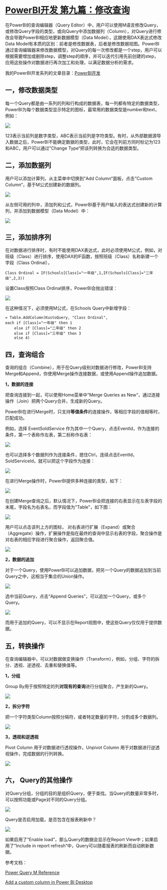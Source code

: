 # [PowerBI开发 第九篇：修改查询](https://www.cnblogs.com/ljhdo/p/4548830.html)

在PowerBI的查询编辑器（Query Editor）中，用户可以使用M语言修改Query，或修改Query字段的类型，或向Query中添加数据列（Column），对Query进行修改会导致PowerBI相应地更新数据模型（Data Model），这跟使用DAX表达式修改Data Model有本质的区别：前者是修改数据表，后者是修改数据视图。PowerBI通过查询编辑器来修改数据模型，对Query的每一次修改都是一个step，用户可以根据需要增加或删除step，调整step的顺序，并可以迭代引用先前创建的step，应用这些操作对数据进行再次加工和处理，以满足数据分析的需求。

我的PowerBI开发系列的文章目录：[PowerBI开发](https://www.cnblogs.com/ljhdo/category/968907.html)

## **一，修改数据类型**

每一个Query都是由一系列的列和行构成的数据表，每一列都有特定的数据类型，PowerBI为每个数据类型显示特定的图标，最常用的数据类型是number和text，例如：

![](https://images2018.cnblogs.com/blog/628084/201804/628084-20180424102815547-2009462584.png)

123表示当前列是数字类型，ABC表示当前列是字符类型。有时，从外部数据源导入数据之后，PowerBI不能确定数据的类型，此时，它会在列前方同时标记为123和ABC，用户可以通过”Change Type“把该列转换为合适的数据类型。

## **二，添加数据列**

用户可以添加计算列，从主菜单中切换到”Add Column“面板，点击”Custom Column“，基于M公式创建新的数据列。

![](https://images2018.cnblogs.com/blog/628084/201804/628084-20180424103744694-1227548806.png)

从左侧可用的列中，添加列和公式，PowerBI基于用户输入的表达式创建新的计算列，并添加到数据模型（Data Model）中：

 ![](https://images2018.cnblogs.com/blog/628084/201804/628084-20180424103544325-173046751.png)

## **三，添加排序列**

在对数据进行排序时，有时不能使用DAX表达式，此时必须使用M公式，例如，对班级（Class）进行排序，使用DAX的IF函数，按照班级（Class）名称新建一个字段（Class Ordinal），

```
Class Ordinal = IF(Schools[Class]="一年级",1,IF(Schools[Class]="二年级",2,3))
```

设置Class按照Class Ordinal排序，PowerBI会抛出错误：

![](https://images2017.cnblogs.com/blog/628084/201801/628084-20180123172907740-1950554563.png)

在这种情况下，必须使用M公式，在Schools Query中新增字段：

```
= Table.AddColumn(KustoQuery, "Class Ordinal", 
each if [Class]="一年级" then 1
    else if [Class]="二年级" then 2
    else if [Class]="三年级" then 3
    else 4) 
```

## **四，查询组合**

查询的组合（Combine），用于在Query级别对数据进行修改，PowerBI支持Merge和Append，你使用Merge操作连接数据，或使用Append操作追加数据。

**1，数据的连接**

把查询连接到一起，可以使用Home菜单中”Merge Queries as New“，通过连接操作（Join）把两个Query合并，生成新的Query。

PowerBI在进行Merge时，只支持**等值条件**的连接操作，等相应字段的值相等时，匹配成功。

例如，选择 EventSoldService 作为其中一个Query，点击EventId，作为连接的条件，第一个表称作左表，第二标称作右表：

![](https://images2018.cnblogs.com/blog/628084/201804/628084-20180424110911133-1467100411.png)

也可以选择多个数据列作为连接条件，摁住Ctrl，连续点击EventId，SoldServiceId，就可以把这个字段作为连接：

![](https://images2018.cnblogs.com/blog/628084/201804/628084-20180424111023555-702221827.png)

在进行Merge操作时，PowerBI提供多种连接的类型，如下：

![](https://images2018.cnblogs.com/blog/628084/201804/628084-20180424110532175-1601734271.png)

在创建Merge查询之后，默认情况下，PowerBI会把连接的右表显示在左表字段的末尾，字段名为右表名，而字段值为"Table"，如下图：

![](https://images2018.cnblogs.com/blog/628084/201804/628084-20180424111431900-1581303149.png)

用户可以点击该列上方的图标， 对右表进行扩展（Expand）或聚合（Aggregate）操作，扩展操作是指在最终的查询中显示右表的字段，聚合操作是对右表的相应字段进行聚合操作，返回聚合值。

 ![](https://images2018.cnblogs.com/blog/628084/201804/628084-20180424111718891-1750251584.png)

**2，数据的追加**

对于一个Query，使用PowerBI可以追加数据，把另一个Query的数据追加到当前Query之中，这相当于集合的Union操作。

![](https://images2018.cnblogs.com/blog/628084/201806/628084-20180612195038044-1692122657.png)

选中当前Query，点击“Append Queries”，可以追加一个Query，或多个Query。

![](https://images2018.cnblogs.com/blog/628084/201806/628084-20180612195149682-1337566899.png)

而用于追加的Query，可以不显示在Report视图中，使这些Query仅仅用于提供数据。

## **五，转换操作**

在查询编辑器中，可以对数据做变换操作（Transform），例如，分组、字符的拆分、透视、逆透视、去重和替换值等。

**1，分组**

Group By用于按照特定的列**对现有的查询**进行分组聚合，产生新的Query。

![](https://images2018.cnblogs.com/blog/628084/201804/628084-20180424112421467-670090652.png)

**2，拆分字符**

把一个字符类型Column按照分隔符，或者特定数量的字符，分割成多个数据列。

![](https://images2018.cnblogs.com/blog/628084/201804/628084-20180424131719343-168642712.png)

**3，透视和逆透视**

Pivot Column 用于对数据进行透视操作，Unpivot Column 用于对数据进行逆透视操作，完成数据的行列转换。

![](https://images2018.cnblogs.com/blog/628084/201804/628084-20180424132652839-68298056.png)

## **六，** **Query的其他操作**

对Query分组，分组的目的是组织Query，便于查找。当Query的数量非常多时，可以按照功能或Page对不同的Query分组。

![](https://images2018.cnblogs.com/blog/628084/201804/628084-20180424162750756-73831962.png)

Query是否启用加载，是否包含在报表刷新中？

![](https://images2018.cnblogs.com/blog/628084/201804/628084-20180424162904681-433602006.png)

如果启用了“Enable load”，那么Query的数据会显示在Report View中；如果启用了”Include in report refresh“中，Query可以随着报表的刷新而自动刷新数据。

参考文档：

[Power Query M Reference](https://msdn.microsoft.com/en-us/library/mt211003.aspx)

[Add a custom column in Power BI Desktop](https://docs.microsoft.com/en-us/power-bi/desktop-add-custom-column)
